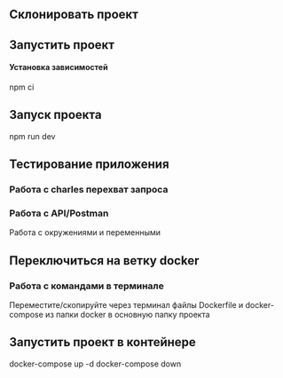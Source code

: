 ## Склонировать проект
## Запустить проект
#### Установка зависимостей
npm ci
## Запуск проекта
npm run dev

## Тестирование приложения

### Работа с charles перехват запроса

### Работа с API/Postman
Работа с окружениями и переменными

## Переключиться на ветку docker
### Работа с командами в терминале
Переместите/скопируйте через терминал файлы Dockerfile и docker-compose из папки docker в основную папку проекта
## Запустить проект в контейнере
docker-compose up -d
docker-compose down